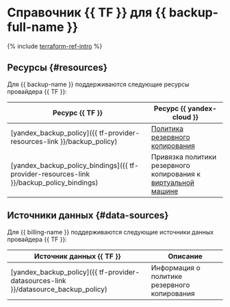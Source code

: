 # Справочник {{ TF }} для {{ backup-full-name }}

{% include [terraform-ref-intro](../_includes/terraform-ref-intro.md) %}

## Ресурсы {#resources}

Для {{ backup-name }} поддерживаются следующие ресурсы провайдера {{ TF }}:

| **Ресурс {{ TF }}** | **Ресурс {{ yandex-cloud }}** |
| --- | --- |
| [yandex_backup_policy]({{ tf-provider-resources-link }}/backup_policy) | [Политика резервного копирования](./concepts/policy.md) |
| [yandex_backup_policy_bindings]({{ tf-provider-resources-link }}/backup_policy_bindings) | Привязка политики резервного копирования к [виртуальной машине](../compute/concepts/vm.md) |

## Источники данных {#data-sources}

Для {{ billing-name }} поддерживаются следующие источники данных провайдера {{ TF }}:

| **Источник данных {{ TF }}** | **Описание** |
| --- | --- |
| [yandex_backup_policy]({{ tf-provider-datasources-link }}/datasource_backup_policy) | Информация о политике резервного копирования |